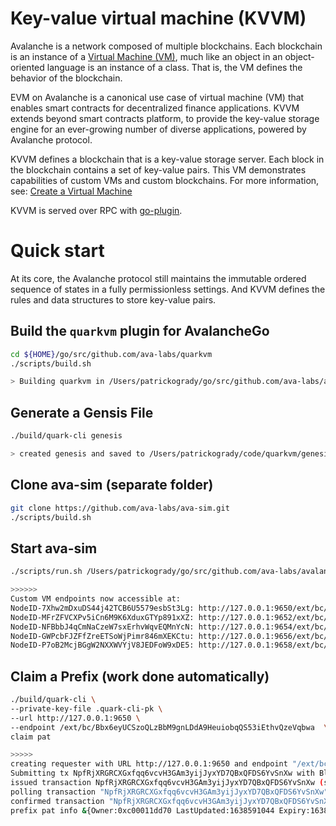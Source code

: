 # Key-value virtual machine (KVVM)

Avalanche is a network composed of multiple blockchains. Each blockchain is an instance of a [Virtual Machine (VM)](https://docs.avax.network/learn/platform-overview#virtual-machines), much like an object in an object-oriented language is an instance of a class. That is, the VM defines the behavior of the blockchain.

EVM on Avalanche is a canonical use case of virtual machine (VM) that enables smart contracts for decentralized finance applications. KVVM extends beyond smart contracts platform, to provide the key-value storage engine for an ever-growing number of diverse applications, powered by Avalanche protocol.

KVVM defines a blockchain that is a key-value storage server. Each block in the blockchain contains a set of key-value pairs. This VM demonstrates capabilities of custom VMs and custom blockchains. For more information, see: [Create a Virtual Machine](https://docs.avax.network/build/tutorials/platform/create-a-virtual-machine-vm)

KVVM is served over RPC with [go-plugin](https://github.com/hashicorp/go-plugin).

# Quick start

At its core, the Avalanche protocol still maintains the immutable ordered sequence of states in a fully permissionless settings. And KVVM defines the rules and data structures to store key-value pairs.

## Build the `quarkvm` plugin for AvalancheGo

```bash
cd ${HOME}/go/src/github.com/ava-labs/quarkvm
./scripts/build.sh

> Building quarkvm in /Users/patrickogrady/go/src/github.com/ava-labs/avalanchego/build/plugins/tGas3T58KzdjLHhBDMnH2TvrddhqTji5iZAMZ3RXs2NLpSnhH
```

## Generate a Gensis File

```bash
./build/quark-cli genesis

> created genesis and saved to /Users/patrickogrady/code/quarkvm/genesis.json
```

## Clone ava-sim (separate folder)

```bash
git clone https://github.com/ava-labs/ava-sim.git
./scripts/build.sh
```

## Start ava-sim

```bash
./scripts/run.sh /Users/patrickogrady/go/src/github.com/ava-labs/avalanchego/build/plugins/tGas3T58KzdjLHhBDMnH2TvrddhqTji5iZAMZ3RXs2NLpSnhH /Users/patrickogrady/code/quarkvm/genesis.json

>>>>>>
Custom VM endpoints now accessible at:
NodeID-7Xhw2mDxuDS44j42TCB6U5579esbSt3Lg: http://127.0.0.1:9650/ext/bc/Bbx6eyUCSzoQLzBbM9gnLDdA9HeuiobqQS53iEthvQzeVqbwa
NodeID-MFrZFVCXPv5iCn6M9K6XduxGTYp891xXZ: http://127.0.0.1:9652/ext/bc/Bbx6eyUCSzoQLzBbM9gnLDdA9HeuiobqQS53iEthvQzeVqbwa
NodeID-NFBbbJ4qCmNaCzeW7sxErhvWqvEQMnYcN: http://127.0.0.1:9654/ext/bc/Bbx6eyUCSzoQLzBbM9gnLDdA9HeuiobqQS53iEthvQzeVqbwa
NodeID-GWPcbFJZFfZreETSoWjPimr846mXEKCtu: http://127.0.0.1:9656/ext/bc/Bbx6eyUCSzoQLzBbM9gnLDdA9HeuiobqQS53iEthvQzeVqbwa
NodeID-P7oB2McjBGgW2NXXWVYjV8JEDFoW9xDE5: http://127.0.0.1:9658/ext/bc/Bbx6eyUCSzoQLzBbM9gnLDdA9HeuiobqQS53iEthvQzeVqbwa
```

## Claim a Prefix (work done automatically)

```bash
./build/quark-cli \
--private-key-file .quark-cli-pk \
--url http://127.0.0.1:9650 \
--endpoint /ext/bc/Bbx6eyUCSzoQLzBbM9gnLDdA9HeuiobqQS53iEthvQzeVqbwa  \
claim pat

>>>>>
creating requester with URL http://127.0.0.1:9650 and endpoint "/ext/bc/Bbx6eyUCSzoQLzBbM9gnLDdA9HeuiobqQS53iEthvQzeVqbwa"
Submitting tx NpfRjXRGRCXGxfqq6vcvH3GAm3yijJyxYD7QBxQFDS6YvSnXw with BlockID (zgvHpznxkG7xAh2qgsQFVkrioB4ENdKYfum6KWe6rZGiuzdPf): &{0xc00011a0c8 [175 87 123 222 38 232 10 27 198 13 215 107 60 56 102 21 11 12 195 39 191 122 160 156 155 11 183 164 202 22 22 76 231 28 232 58 18 187 198 249 170 168 232 227 43 85 90 54 94 76 49 184 59 9 194 205 222 162 20 67 208 185 115 12] 0}
issued transaction NpfRjXRGRCXGxfqq6vcvH3GAm3yijJyxYD7QBxQFDS6YvSnXw (success true)
polling transaction "NpfRjXRGRCXGxfqq6vcvH3GAm3yijJyxYD7QBxQFDS6YvSnXw"
confirmed transaction "NpfRjXRGRCXGxfqq6vcvH3GAm3yijJyxYD7QBxQFDS6YvSnXw"
prefix pat info &{Owner:0xc00011dd70 LastUpdated:1638591044 Expiry:1638591074 Keys:1}
```
